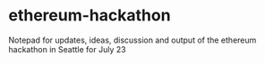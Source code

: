 # ethereum-hackathon
Notepad for updates, ideas, discussion and output of the ethereum hackathon in Seattle for July 23
